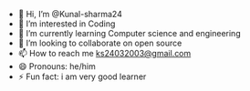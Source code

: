 - 👋 Hi, I’m @Kunal-sharma24
- 👀 I’m interested in Coding
- 🌱 I’m currently learning Computer science and engineering
- 💞️ I’m looking to collaborate on open source
- 📫 How to reach me ks24032003@gmail.com
- 😄 Pronouns: he/him
- ⚡ Fun fact: i am very good learner

<!---
Kunal-sharma24/Kunal-sharma24 is a ✨ special ✨ repository because its `README.md` (this file) appears on your GitHub profile.
You can click the Preview link to take a look at your changes.
--->
